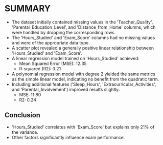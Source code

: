 # SUMMARY

- The dataset initially contained missing values in the 'Teacher_Quality', 'Parental_Education_Level', and 'Distance_from_Home' columns, which were handled by dropping the corresponding rows.
- The 'Hours_Studied' and 'Exam_Score' columns had no missing values and were of the appropriate data type.
- A scatter plot revealed a generally positive linear relationship between 'Hours_Studied' and 'Exam_Score'.
- A linear regression model trained on 'Hours_Studied' achieved:
  - Mean Squared Error (MSE): 12.35
  - R-squared (R2): 0.21
- A polynomial regression model with degree 2 yielded the same metrics as the simple linear model, indicating no benefit from the quadratic term.
- Including additional features ('Sleep_Hours', 'Extracurricular_Activities', and 'Parental_Involvement') improved results slightly:
  - MSE: 11.80
  - R2: 0.24

## Conclusion
- 'Hours_Studied' correlates with 'Exam_Score' but explains only 21% of the variance.
- Other factors significantly influence exam performance.